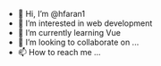 - 👋 Hi, I’m @hfaran1
- 👀 I’m interested in web development
- 🌱 I’m currently learning Vue
- 💞️ I’m looking to collaborate on ...
- 📫 How to reach me ...

<!---
hfaran1/hfaran1 is a ✨ special ✨ repository because its `README.md` (this file) appears on your GitHub profile.
You can click the Preview link to take a look at your changes.
--->
